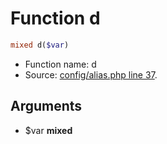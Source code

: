 Function d
===========================





```php
mixed d($var)
```

* Function name: d
* Source: [config/alias.php line 37](https://github.com/PrestaShop/PrestaShop/blob/1.5.3.0/config/alias.php#L37).

Arguments
---------

* $var **mixed**

